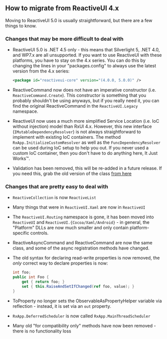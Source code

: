 ## How to migrate from ReactiveUI 4.x

Moving to ReactiveUI 5.0 is usually straightforward, but there are a few things
to know.

### Changes that may be more difficult to deal with

* ReactiveUI 5.0 is .NET 4.5 only - this means that Silverlight 5, .NET 4.0, and
  WP7.x are all unsupported. If you want to use ReactiveUI with these platforms,
  you have to stay on the 4.x series. You can do this by changing the lines in
  your "packages.config" to always use the latest version from the 4.x series:

  ```xml
  <package id="reactiveui-core" version="(4.0.0, 5.0.0)" />
  ```

* ReactiveCommand now does not have an imperative constructor (i.e.
  `ReactiveCommand.Create`). This constructor is something that
  you probably shouldn't be using anyways, but if you really need it, you can
  find the original ReactiveCommand in the `ReactiveUI.Legacy` namespace.

* ReactiveUI now uses a much more simplified Service Location (i.e. IoC without
  injection) model than RxUI 4.x. However, this new interface
  (`IMutableDependencyResolver`) is not always straightforward to implement with
  existing IoC containers. The method `RxApp.InitializeCustomResolver` as well
  as the `FuncDependencyResolver` can be used during IoC setup to help you out.
  If you never used a custom IoC container, then you don't have to do anything
  here, It Just Works™.

* Validation has been removed, this will be re-added in a future release. If you
  need this, grab the old version of the class [from
  here](https://github.com/reactiveui/ReactiveUI/blob/4.6.4/ReactiveUI/Validation.cs)

### Changes that are pretty easy to deal with

* `ReactiveCollection` is now `ReactiveList`

* Many things that were in `ReactiveUI.Xaml` are now in `ReactiveUI`

* The `ReactiveUI.Routing` namespace is gone, it has been moved into
  `ReactiveUI` and `ReactiveUI.{Cocoa/Xaml/Android}` - in general, the
  "Platform" DLLs are now much smaller and only contain platform-specific
  controls.

* ReactiveAsyncCommand and ReactiveCommand are now the same class, and some of
  the async registration methods have changed.

* The old syntax for declaring read-write properties is now removed, the *only*
  correct way to declare properties is now:

  ```cs
  int foo;
  public int Foo {
      get { return foo; }
      set { this.RaiseAndSetIfChanged(ref foo, value); }
  }
  ```

* ToProperty no longer sets the ObservableAsPropertyHelper variable via
  reflection - instead, it is set via an `out` property.

* `RxApp.DeferredScheduler` is now called `RxApp.MainThreadScheduler`

* Many old "for compatibility only" methods have now been removed - there is no
  functionality loss
